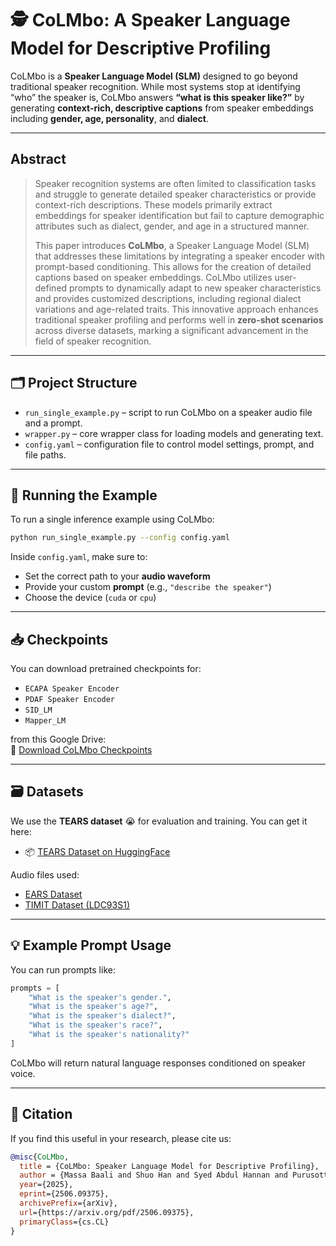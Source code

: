 
# 🕵 CoLMbo: A Speaker Language Model for Descriptive Profiling

CoLMbo is a **Speaker Language Model (SLM)** designed to go beyond traditional speaker recognition. While most systems stop at identifying “who” the speaker is, CoLMbo answers **“what is this speaker like?”** by generating **context-rich, descriptive captions** from speaker embeddings including **gender, age, personality**, and **dialect**.

---

## Abstract

> Speaker recognition systems are often limited to classification tasks and struggle to generate detailed speaker characteristics or provide context-rich descriptions. These models primarily extract embeddings for speaker identification but fail to capture demographic attributes such as dialect, gender, and age in a structured manner.
>
> This paper introduces **CoLMbo**, a Speaker Language Model (SLM) that addresses these limitations by integrating a speaker encoder with prompt-based conditioning. This allows for the creation of detailed captions based on speaker embeddings. CoLMbo utilizes user-defined prompts to dynamically adapt to new speaker characteristics and provides customized descriptions, including regional dialect variations and age-related traits. This innovative approach enhances traditional speaker profiling and performs well in **zero-shot scenarios** across diverse datasets, marking a significant advancement in the field of speaker recognition.

---

## 🗂️ Project Structure

- `run_single_example.py` – script to run CoLMbo on a speaker audio file and a prompt.
- `wrapper.py` – core wrapper class for loading models and generating text.
- `config.yaml` – configuration file to control model settings, prompt, and file paths.

---

## 🚀 Running the Example

To run a single inference example using CoLMbo:

```bash
python run_single_example.py --config config.yaml
```

Inside `config.yaml`, make sure to:
- Set the correct path to your **audio waveform**
- Provide your custom **prompt** (e.g., `"describe the speaker"`)
- Choose the device (`cuda` or `cpu`)

---

## 📥 Checkpoints

You can download pretrained checkpoints for:

- `ECAPA Speaker Encoder`  
- `PDAF Speaker Encoder`  
- `SID_LM`  
- `Mapper_LM`

from this Google Drive:  
🔗 [Download CoLMbo Checkpoints](https://drive.google.com/drive/folders/1OzYxobJ6w1RMZlPHVkX20xcUgSQQPlMC)

---

## 🗃️ Datasets

We use the **TEARS dataset** 😭 for evaluation and training. You can get it here:

- 📦 [TEARS Dataset on HuggingFace](https://huggingface.co/datasets/cmu-mlsp/TEARS)

Audio files used:
- [EARS Dataset](https://github.com/facebookresearch/ears_dataset/tree/main)
- [TIMIT Dataset (LDC93S1)](https://catalog.ldc.upenn.edu/LDC93S1)

---

## 💡 Example Prompt Usage

You can run prompts like:

```python
prompts = [
    "What is the speaker's gender.",
    "What is the speaker's age?",
    "What is the speaker's dialect?",
    "What is the speaker's race?",
    "What is the speaker's nationality?"
]
```

CoLMbo will return natural language responses conditioned on speaker voice.

---

## 📌 Citation

If you find this useful in your research, please cite us:

```bibtex
@misc{CoLMbo,
  title = {CoLMbo: Speaker Language Model for Descriptive Profiling},
  author = {Massa Baali and Shuo Han and Syed Abdul Hannan and Purusottam Samal and Karanveer Singh and Soham Deshmukh and Rita Singh and Bhiksha Raj},
  year={2025},
  eprint={2506.09375},
  archivePrefix={arXiv},
  url={https://arxiv.org/pdf/2506.09375},
  primaryClass={cs.CL}
}
```

